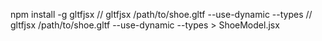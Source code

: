 npm install -g gltfjsx
//
gltfjsx /path/to/shoe.gltf --use-dynamic --types
//
gltfjsx /path/to/shoe.gltf --use-dynamic --types > ShoeModel.jsx
